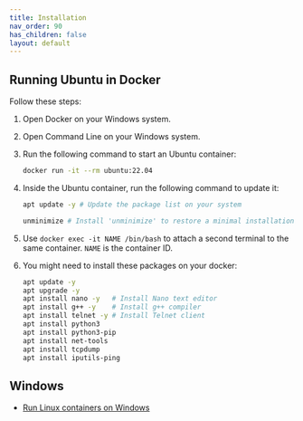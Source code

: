 ```yaml
---
title: Installation
nav_order: 90
has_children: false
layout: default
---
```


## Running Ubuntu in Docker

Follow these steps:

1. Open Docker on your Windows system.
2. Open Command Line on your Windows system.
3. Run the following command to start an Ubuntu container:

   ```bash
   docker run -it --rm ubuntu:22.04
   ```

4. Inside the Ubuntu container, run the following command to update it:

   ```bash
   apt update -y # Update the package list on your system

   unminimize # Install 'unminimize' to restore a minimal installation to a more complete state
   ```

5. Use `docker exec -it NAME /bin/bash` to attach a second terminal to the same container. `NAME` is the container ID.

6. You might need to install these packages on your docker:

   ```bash
   apt update -y
   apt upgrade -y
   apt install nano -y   # Install Nano text editor
   apt install g++ -y    # Install g++ compiler
   apt install telnet -y # Install Telnet client
   apt install python3
   apt install python3-pip
   apt install net-tools
   apt install tcpdump
   apt install iputils-ping
   ```

## Windows

- [Run Linux containers on Windows](https://ubuntu.com/tutorials/windows-ubuntu-hyperv-containers#1-overview)
